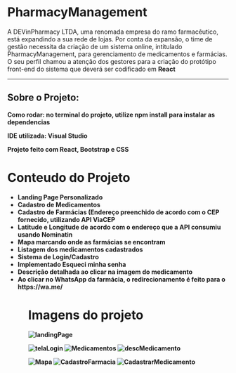 <h1>PharmacyManagement</h1>
 <p>A DEVinPharmacy LTDA, uma renomada empresa do ramo farmacêutico, está expandindo a sua rede de lojas. Por conta da expansão, o time de gestão necessita da criação de um sistema online, intitulado PharmacyManagement, para gerenciamento de medicamentos e farmácias. O seu perfil chamou a atenção dos gestores para a criação do protótipo front-end do sistema que deverá ser codificado em <strong>React</<strong></p>
 <hr>
 
 <h2>Sobre o Projeto: </h2>
 
 Como rodar: no terminal do projeto, utilize npm install para instalar as dependencias
 
 IDE utilizada: Visual Studio
 
 Projeto feito com React, Bootstrap e CSS
 

<h1>Conteudo do Projeto</h1>
<ul>
  <li>Landing Page Personalizado</li>
  <li>Cadastro de Medicamentos</li>
  <li>Cadastro de Farmácias (Endereço preenchido de acordo com o CEP fornecido, utilizando API ViaCEP</li>
  <li>Latitude e Longitude de acordo com o endereço que a API consumiu usando Nominatin</li>
  <li>Mapa marcando onde as farmácias se encontram</li>
  <li>Listagem dos medicamentos cadastrados</li>
  <li>Sistema de Login/Cadastro</li>
  <li>Implementado Esqueci minha senha </li>
  <li>Descrição detalhada ao clicar na imagem do medicamento </li>
  <li>Ao clicar no WhatsApp da farmácia, o redirecionamento é feito para o https://wa.me/</li>
<ul>

 

 
 <h1>Imagens do projeto</h1>
  
  
 ![landingPage](https://user-images.githubusercontent.com/108702111/191635388-4898337b-2ac5-4fd6-878b-e9a23cb53966.png)
  
![telaLogin](https://user-images.githubusercontent.com/108702111/191635479-54040ab3-3604-4f0e-9796-4b73b6451d17.png)
![Medicamentos](https://user-images.githubusercontent.com/108702111/191635498-2ee177b8-84f6-4981-bb34-597ef823c913.png)
  ![descMedicamento](https://user-images.githubusercontent.com/108702111/191638984-40925a46-2620-446a-a051-46289d99dfff.png)

![Mapa](https://user-images.githubusercontent.com/108702111/191635560-ac993780-af18-4383-8686-9c3f84a8259f.png)
![CadastroFarmacia](https://user-images.githubusercontent.com/108702111/191635565-0bdd5538-6fd5-4937-be02-f4f5f7082cfb.png)
![CadastrarMedicamento](https://user-images.githubusercontent.com/108702111/191635566-d2be7acc-c4d2-4dad-9bb7-25010b0a8e5c.png)

